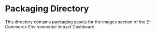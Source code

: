 # Packaging Directory

This directory contains packaging assets for the images section of the E-Commerce Environmental Impact Dashboard.
